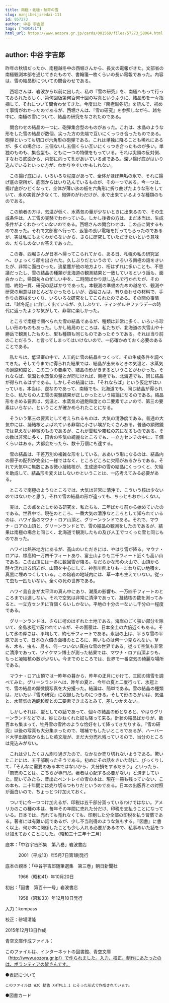```yaml
---
title: 南極・北極・熱帯の雪
slug: nanjibeijiredai-111
id: 057273
author: 中谷 宇吉郎
tags: ["NDC451"]
html_url: https://www.aozora.gr.jp/cards/001569/files/57273_58064.html
---
```


## author: 中谷 宇吉郎

昨年の秋頃だったか、南極越冬中の西堀さんから、長文の電報がきた。文部省の南極観測本部を通じてきたもので、書翰箋一枚くらいの長い電報であった。内容は、雪の結晶形についての問合わせである。

　西堀さんは、岩波から以前に出した、私の『雪の研究』を、南極へもって行っておられたらしく、第何図版第何百何十図の写真というふうに、結晶形を一々指摘して、それについて問合わせてきた。今度出た『南極越冬記』を読んで、初めて事情がわかったのであるが、西堀さんは、『雪の研究』を参照しながら、越冬中に、南極の雪について、結晶の研究をなされたのである。

　問合わせの結晶の一つに、砲弾集合型のものがあった。これは、水晶のような形をした雪の結晶が数個、尖った方の先端で互いにくっつき合ったものである。砲弾といっても切口が六角形の砲弾である。これは単独に降ることも稀れにあるが、多くの場合は、三個ないし五個くらい互いにくっつき合ったものが多い。単独のものも、集合型も、ともに一つの特徴をもっている。それは尖頭の反対側、すなわち底面から、内部に向って孔があいている点である。深い揚げ底がはいり込んでいるといった方が、わかりやすいかもしれない。

　この揚げ底には、いろいろな程度があって、全体がほぼ無垢の氷で、それに揚げ底の空所が、底面からはいり込んでいるものが、その一つである。今一つは、揚げ底がひどくなって、全体が薄い氷の板を六角形に折り曲げたような形をしていて、氷の実質が少なくて、砲弾のがわだけが、氷で出来ているような種類のものである。

　この前者の方は、気温が低く、水蒸気の量が少ないときに出来るので、その生成条件は、人工雪の実験でわかっている。しかし後者の方は、まだ本当は、生成条件がよくわかっていないのである。西堀さんの問合わせは、この点に関するものであった。それで文部省へ行って、返答の長い電報を打ってもらったのであるが、実は私にもよくわからないから、さらに研究していただきたいという意味の、だらしのないお答えであった。

　この春、西堀さんが日本へ帰ってこられてから、ある日、札幌の私の研究室へ、ひょっくり顔を出された。久しぶりだというので、いろいろ南極の話をきいたが、非常に面白かった。流星塵が他の地方より、桁はずれに多いことも、不思議だったし、雪の結晶の種類が北海道の観測結果と一致しているという話も、面白かった。帰国匆々の忙しい中を、二時間ばかり話し込んで行かれたが、その間、終始一貫、研究の話ばかりであった。本観測の準備のための越冬で、観測や研究の用意はほとんどなかったらしいが、西堀さんは、有り合わせの材料で、手作りの器械をつくり、いろいろな研究をしてこられたのである。その間の事情は、『越冬記』に詳しく出ているが、久しぶりで、ティンダルやファラデーの時代に返ったような気がして、非常に楽しかった。

　ところで南極で調べられた雪の結晶であるが、種類は非常に多く、いろいろ珍しい形のものもあった。しかし結局のところは、私たちが、北海道の大雪山や十勝岳で観測したものと、型も種類も同じものであったそうである。それは当り前のことだろう、と言ってしまってはいけないので、一応確かめておく必要のあることである。

　私たちは、低温室の中で、人工的に雪の結晶をつくって、その生成条件を調べてきた。そして今までに得られた結果では、結晶が出来るときの気温と、水蒸気の過飽和度と、この二つの要素で、結晶の形がきまるということがわかった。それならば、気温と水蒸気の量とが同じければ、南極でも、北海道でも、同じ結晶が得られるはずである。しかしその結論には、「それならば」という仮定がはいっている。本当は、逆なのであって、南極でも、北海道でも、同じ結晶が得られたら、私たちの人工雪の実験結果が正しかったという結論になるのである。結晶形をきめる要素は、気温と、水蒸気の過飽和度との二要素でよいので、第三の要素はいらない、ということが確かめられたことになる。

　そういう第三の要素として考えられるものは、大気の清浄度である。普通の大気中には、凝結核とよばれている非常に小さい埃がたくさんある。普通の顕微鏡では見えない極微のものであるが、これが雲粒や霧粒の芯になるものである。その数は非常に多く、田舎の空気の綺麗なところでも、一立方センチの中に、千個くらいはある。大都会だったら、数十万個にも達する。

　雪の結晶は、千差万別の複雑な形をしている。ああいう形になるのは、結晶内の原子の配列が完全に一様ではなく、ところどころに欠陥があるからである。それで大気中に無数にある微小凝結核が、生成途中の雪の結晶にくっつくと、欠陥を助成して、結晶形を変えはしないかということは、一応考えてみる必要がある。

　ところで南極のようなところでは、大気は非常に清浄で、こういう核は少ないのではないかと思う。それで雪の結晶の形が違っても、ちっともおかしくない。

　実は、この点をたしかめる研究を、私たちも、二年ばかり前から始めていたのである。世界中で、現在のところ、一番大気の清浄なところとして知られているのは、ハワイ島のマウナ・ロア山頂と、グリーンランドである。それで、マウナ・ロアの山頂と、グリーンランドとで、雪の結晶の観測をしたのであるが、結果は南極の場合と同じく、北海道で観測したもの及び人工でつくった雪と同じものであった。

　ハワイは熱帯地方にあるが、高山のいただきには、やはり雪が降る。マウナ・ロアは、標高約一万四千フィートあり、富士山よりも二千フィート近くも高い山である。この山頂には一冬に数回雪が降る。なだらかな形の火山で、山頂から時々流れ出る熔岩が、山頂を中心にして、神奈川県よりも一まわり広い地積を、真黒に埋めつくしている。この熔岩の地域内には、草一本も生えていない。従って虫も一匹もいない。全くの死の世界である。

　ハワイ島自身が太平洋の真ん中にあり、潮風の影響も、一万四千フィートのところまでは達しない。それで空気は非常に清浄であって、凝結核の数を測ってみると、一立方センチに百個くらいしかない。平地の十分の一ないし千分の一程度である。

　グリーンランドは、さらに桁のはずれた土地である。海岸のごく狭い部分を除いて、全島氷冠で蔽われているが、その面積は、日本全土の六倍近くもある。そして氷の厚さは、平均して、約七千フィートである。氷冠の上は、平らな雪の平原であって、日本の六倍の面積のところに、黒いものは何一つ見られない。草も、木も、虫も、鳥も、何一ついない真白な雪の世界である。従って空気も非常に清浄であって、ワイクマン博士が測った結果では、マウナ・ロア山頂よりも、もっと凝結核の数が少ない。今までのところでは、世界で一番空気の綺麗な場所である。

　マウナ・ロア山頂では一昨年の暮から、昨年の正月にかけて、三回の降雪を調べてみた。グリーンランドへは、昨年の夏と、今年の夏と二度行って、氷冠上で、雪の結晶の顕微鏡写真を大分撮った。結論は、簡単である。雪の結晶の種類は、だいたい『雪の研究』に収録したものにつきる。そして形のちがいは、気温と、水蒸気の過飽和度との二要素できまるとみて、差しつかえない。

　しかしそれは、型としての話であって、個々の結晶の形となると、やはりグリーンランドなどでは、妙にひねくれた奴も降って来る。針状の結晶ばかりが、数百本も集まって、牡丹雪の雪片のような恰好をして降ってきたりする。『雪の研究』以後の写真も大分集まったので、増補でもしたいところであるが、ハーバード大学出版部から出した英文版が、まだ大分売れ残っているので、当分のところは見込みがない。

　これは少したくさん刷り過ぎたので、なかなか売り切れないようである。驚いたことには、五千部刷ったそうである。初めにその話をきいた時に、びっくりして、「そんなに需要のある本ではないから、大分損をするだろう」といったら、「商売のことは、こちらが専門だ。著者は心配する必要がない」と済ましていた。聞いてみたら、昔出たベントレイの雪の本は、現在一冊も残っていない、この本も、二十年間には売り切るつもりだというのである。日本の出版界との対照が面白いので、ちょっとつけ加えておく。

　ついでに今一つつけ加えるが、印税は五千部分貰っているわけではない。アメリカのこの種の本は、毎年その年間に売れた分だけ、印税を支払うことになっている。日本では、売れても売れなくても、印刷した分全部の印税を払う習慣である。著者には有難い話であるが、少し不当利得のような気もする。『図書』に書く以上、何か本に関係したことも少し入れる必要があるので、私事めいた話をつけ加えておくことにした。（昭和三十三年十二月）













底本：「中谷宇吉郎集　第八巻」岩波書店

　　　2001（平成13）年5月7日第1刷発行

底本の親本：「中谷宇吉郎随筆選集　第三巻」朝日新聞社

　　　1966（昭和41）年10月20日

初出：「図書　第百十一号」岩波書店

　　　1958（昭和33）年12月10日発行

入力：kompass

校正：砂場清隆

2015年12月13日作成

青空文庫作成ファイル：

このファイルは、インターネットの図書館、青空文庫（http://www.aozora.gr.jp/）で作られました。入力、校正、制作にあたったのは、ボランティアの皆さんです。











●表記について


	このファイルは W3C 勧告 XHTML1.1 にそった形式で作成されています。







●図書カード